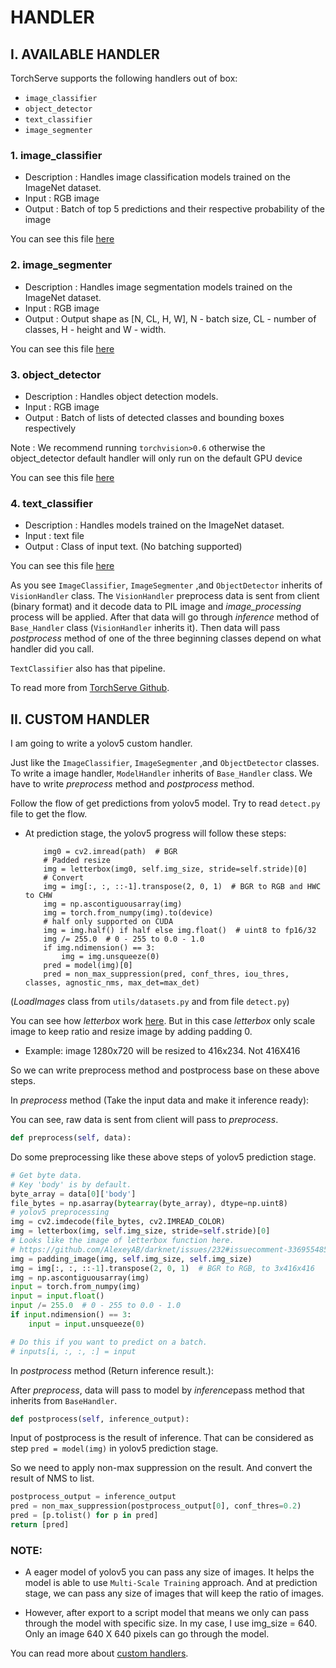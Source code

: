# HANDLER

## I. AVAILABLE HANDLER

TorchServe supports the following handlers out of box:

- `image_classifier`
- `object_detector`
- `text_classifier`
- `image_segmenter`

### 1. image_classifier

* Description : Handles image classification models trained on the ImageNet dataset.
* Input : RGB image
* Output : Batch of top 5 predictions and their respective probability of the image

You can see this file [here](https://github.com/pytorch/serve/blob/master/ts/torch_handler/image_classifier.py)

### 2. image_segmenter

* Description : Handles image segmentation models trained on the ImageNet dataset.
* Input : RGB image
* Output : Output shape as [N, CL, H, W], N - batch size, CL - number of classes, H - height and W - width.

You can see this file [here](https://github.com/pytorch/serve/blob/master/ts/torch_handler/image_segmenter.py)

### 3. object_detector

* Description : Handles object detection models.
* Input : RGB image
* Output : Batch of lists of detected classes and bounding boxes respectively

Note : We recommend running `torchvision>0.6` otherwise the object_detector default handler will only run on the default GPU device


You can see this file [here](https://github.com/pytorch/serve/blob/master/ts/torch_handler/object_detector.py)

### 4. text_classifier

* Description : Handles models trained on the ImageNet dataset.
* Input : text file
* Output : Class of input text. (No batching supported)

You can see this file [here](https://github.com/pytorch/serve/blob/master/ts/torch_handler/text_classifier.py)


As you see `ImageClassifier`, `ImageSegmenter` ,and `ObjectDetector` inherits of `VisionHandler` class. The `VisionHandler` preprocess data is sent from client (binary format) and it decode data to PIL image and *image_processing* process will be applied. After that data will go through *inference* method of `Base_Handler` class (`VisionHandler` inherits it). Then data will pass *postprocess* method of one of the three beginning classes depend on what handler did you call.

`TextClassifier` also has that pipeline.

To read more from [TorchServe Github](https://github.com/pytorch/serve/blob/master/docs/default_handlers.md).

## II. CUSTOM HANDLER 

I am going to write a yolov5 custom handler.

Just like the `ImageClassifier`, `ImageSegmenter` ,and `ObjectDetector` classes. To write a image handler, `ModelHandler` inherits of `Base_Handler` class. We have to write *preprocess* method and *postprocess* method.  

Follow the flow of get predictions from yolov5 model. Try to read `detect.py` file to get the flow.

- At prediction stage, the yolov5 progress will follow these steps:
    
    ```
        img0 = cv2.imread(path)  # BGR
        # Padded resize
        img = letterbox(img0, self.img_size, stride=self.stride)[0]
        # Convert
        img = img[:, :, ::-1].transpose(2, 0, 1)  # BGR to RGB and HWC to CHW
        img = np.ascontiguousarray(img)
        img = torch.from_numpy(img).to(device)
        # half only supported on CUDA
        img = img.half() if half else img.float()  # uint8 to fp16/32
        img /= 255.0  # 0 - 255 to 0.0 - 1.0
        if img.ndimension() == 3:
            img = img.unsqueeze(0)
        pred = model(img)[0]
        pred = non_max_suppression(pred, conf_thres, iou_thres, classes, agnostic_nms, max_det=max_det)
    ```

(*LoadImages* class from `utils/datasets.py` and from file `detect.py`)

You can see how *letterbox* work [here](https://github.com/AlexeyAB/darknet/issues/232#issuecomment-336955485). But in this case *letterbox* only scale image to keep ratio and resize image by adding padding 0. 

- Example: image 1280x720 will be resized to 416x234. Not 416X416

So we can write preprocess method and postprocess base on these above steps.

In *preprocess* method (Take the input data and make it inference ready):
    
You can see, raw data is sent from client will pass to *preprocess*.

```python
def preprocess(self, data):
```

Do some preprocessing like these above steps of yolov5 prediction stage.

```python
# Get byte data.
# Key 'body' is by default.
byte_array = data[0]['body']
file_bytes = np.asarray(bytearray(byte_array), dtype=np.uint8)
# yolov5 preprocessing
img = cv2.imdecode(file_bytes, cv2.IMREAD_COLOR)
img = letterbox(img, self.img_size, stride=self.stride)[0] 
# Looks like the image of letterbox function here.
# https://github.com/AlexeyAB/darknet/issues/232#issuecomment-336955485
img = padding_image(img, self.img_size, self.img_size)
img = img[:, :, ::-1].transpose(2, 0, 1)  # BGR to RGB, to 3x416x416
img = np.ascontiguousarray(img)
input = torch.from_numpy(img)
input = input.float()
input /= 255.0  # 0 - 255 to 0.0 - 1.0
if input.ndimension() == 3:
    input = input.unsqueeze(0)

# Do this if you want to predict on a batch.
# inputs[i, :, :, :] = input
```

In *postprocess* method (Return inference result.):

After *preprocess*, data will pass to model by *inference*pass method that inherits from `BaseHandler`.

```python
def postprocess(self, inference_output):
```
Input of postprocess is the result of inference. That can be considered as step `pred = model(img)` in yolov5 prediction stage.

So we need to apply non-max suppression on the result. And convert the result of NMS to list.

```python
postprocess_output = inference_output
pred = non_max_suppression(postprocess_output[0], conf_thres=0.2)
pred = [p.tolist() for p in pred]
return [pred]
```

### NOTE: 

- A eager model of yolov5 you can pass any size of images. It helps the model is able to use `Multi-Scale Training` approach. And at prediction stage, we can pass any size of images that will keep the ratio of images. 

- However, after export to a script model that means we only can pass through the model with specific size. In my case, I use img_size = 640. Only an image 640 X 640 pixels can go through the model. 

You can read more about [custom handlers](https://github.com/pytorch/serve/blob/master/docs/default_handlers.md).








